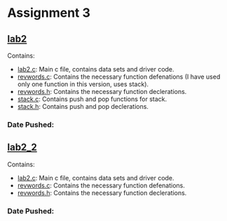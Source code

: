 # Assignment 3

## [lab2](lab_2)
Contains:
- [lab2.c](Assignment-3/lab2/lab2.c): Main c file, contains data sets and driver code.
- [revwords.c](Assignment-3/lab2/revwords.c): Contains the necessary function defenations (I have used only one function in this version, uses stack).
- [revwords.h](Assignment-3/lab2/revwords.h): Contains the necessary function declerations.
- [stack.c](Assignment-3/lab2/stack.c): Contains push and pop functions for stack.
- [stack.h](Assignment-3/lab2/stack.h): Contains push and pop declerations.

### Date Pushed: 

## [lab2_2](lab2_2)
Contains:
- [lab2.c](Assignment-3/lab2_2/lab2.c): Main c file, contains data sets and driver code.
- [revwords.c](Assignment-3/lab2_2/revwords.c): Contains the necessary function defenations.
- [revwords.h](Assignment-3/lab2_2/revwords.h): Contains the necessary function declerations.

### Date Pushed: 
